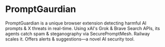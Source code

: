# PromptGaurdian
PromptGuardian is a unique browser extension detecting harmful AI prompts &amp; X threats in real-time. Using xAI's Grok &amp; Brave Search APIs, its agents catch spam &amp; steganography via SecurePromptMesh. Railway scales it. Offers alerts &amp; suggestions—a novel AI security tool.
